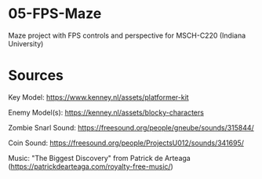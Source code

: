 # 05-FPS-Maze

Maze project with FPS controls and perspective for MSCH-C220 (Indiana University)

# Sources
Key Model: https://www.kenney.nl/assets/platformer-kit

Enemy Model(s): https://kenney.nl/assets/blocky-characters

Zombie Snarl Sound: https://freesound.org/people/gneube/sounds/315844/

Coin Sound: https://freesound.org/people/ProjectsU012/sounds/341695/

Music: "The Biggest Discovery" from Patrick de Arteaga (https://patrickdearteaga.com/royalty-free-music/)
